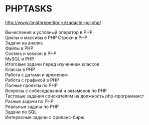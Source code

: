 # PHPTASKS

http://www.itmathrepetitor.ru/zadachi-po-php/

Вычисления и условный оператор в PHP   
Циклы и массивы в PHP 
Строки в PHP  
Задачи на анализ  
Файлы в PHP  
Cookies и session в PHP  
MySQL и PHP  
Итоговые задачи перед изучением классов  
Классы в PHP  
Работа с датами и временем  
Работа с графикой в PHP  
Полные проекты по PHP  
Вопросы с собеседований и экзаменов по PHP  
Тестовые задания соискателям на должность php-программист  
Разные задачи по PHP  
Реальные задачи по PHP  
Задачи по SQL  
Интересные задачи с фриланс-бирж  
